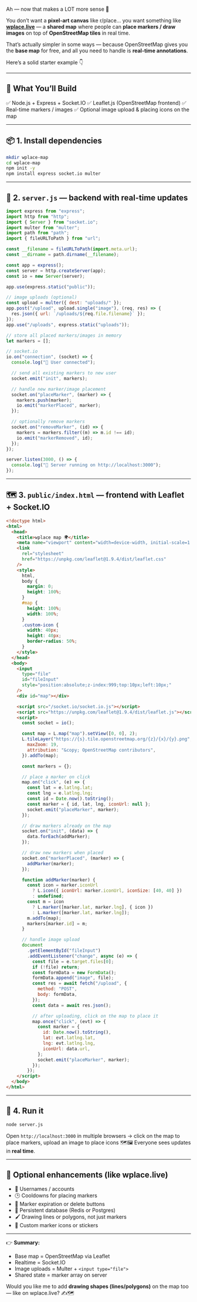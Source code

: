 Ah — now that makes a LOT more sense 👀

You don’t want a **pixel-art canvas** like r/place… you want something like [**wplace.live**](https://wplace.live/) — a **shared map** where people can **place markers / draw images** on top of **OpenStreetMap tiles** in real time.

That’s actually simpler in some ways — because OpenStreetMap gives you the **base map** for free, and all you need to handle is **real-time annotations**.

Here’s a solid starter example 👇

---

## 🧭 What You’ll Build

✅ Node.js + Express + Socket.IO
✅ Leaflet.js (OpenStreetMap frontend)
✅ Real-time markers / images
✅ Optional image upload & placing icons on the map

---

## 📦 1. Install dependencies

```bash
mkdir wplace-map
cd wplace-map
npm init -y
npm install express socket.io multer
```

---

## 🧰 2. `server.js` — backend with real-time updates

```js
import express from "express";
import http from "http";
import { Server } from "socket.io";
import multer from "multer";
import path from "path";
import { fileURLToPath } from "url";

const __filename = fileURLToPath(import.meta.url);
const __dirname = path.dirname(__filename);

const app = express();
const server = http.createServer(app);
const io = new Server(server);

app.use(express.static("public"));

// image uploads (optional)
const upload = multer({ dest: "uploads/" });
app.post("/upload", upload.single("image"), (req, res) => {
  res.json({ url: `/uploads/${req.file.filename}` });
});
app.use("/uploads", express.static("uploads"));

// store all placed markers/images in memory
let markers = [];

// socket.io
io.on("connection", (socket) => {
  console.log("🧍 User connected");

  // send all existing markers to new user
  socket.emit("init", markers);

  // handle new marker/image placement
  socket.on("placeMarker", (marker) => {
    markers.push(marker);
    io.emit("markerPlaced", marker);
  });

  // optionally remove markers
  socket.on("removeMarker", (id) => {
    markers = markers.filter((m) => m.id !== id);
    io.emit("markerRemoved", id);
  });
});

server.listen(3000, () => {
  console.log("🚀 Server running on http://localhost:3000");
});
```

---

## 🗺️ 3. `public/index.html` — frontend with Leaflet + Socket.IO

```html
<!doctype html>
<html>
  <head>
    <title>wplace map 🌍</title>
    <meta name="viewport" content="width=device-width, initial-scale=1.0" />
    <link
      rel="stylesheet"
      href="https://unpkg.com/leaflet@1.9.4/dist/leaflet.css"
    />
    <style>
      html,
      body {
        margin: 0;
        height: 100%;
      }
      #map {
        height: 100%;
        width: 100%;
      }
      .custom-icon {
        width: 40px;
        height: 40px;
        border-radius: 50%;
      }
    </style>
  </head>
  <body>
    <input
      type="file"
      id="fileInput"
      style="position:absolute;z-index:999;top:10px;left:10px;"
    />
    <div id="map"></div>

    <script src="/socket.io/socket.io.js"></script>
    <script src="https://unpkg.com/leaflet@1.9.4/dist/leaflet.js"></script>
    <script>
      const socket = io();

      const map = L.map("map").setView([0, 0], 2);
      L.tileLayer("https://{s}.tile.openstreetmap.org/{z}/{x}/{y}.png", {
        maxZoom: 19,
        attribution: "&copy; OpenStreetMap contributors",
      }).addTo(map);

      const markers = {};

      // place a marker on click
      map.on("click", (e) => {
        const lat = e.latlng.lat;
        const lng = e.latlng.lng;
        const id = Date.now().toString();
        const marker = { id, lat, lng, iconUrl: null };
        socket.emit("placeMarker", marker);
      });

      // draw markers already on the map
      socket.on("init", (data) => {
        data.forEach(addMarker);
      });

      // draw new markers when placed
      socket.on("markerPlaced", (marker) => {
        addMarker(marker);
      });

      function addMarker(marker) {
        const icon = marker.iconUrl
          ? L.icon({ iconUrl: marker.iconUrl, iconSize: [40, 40] })
          : undefined;
        const m = icon
          ? L.marker([marker.lat, marker.lng], { icon })
          : L.marker([marker.lat, marker.lng]);
        m.addTo(map);
        markers[marker.id] = m;
      }

      // handle image upload
      document
        .getElementById("fileInput")
        .addEventListener("change", async (e) => {
          const file = e.target.files[0];
          if (!file) return;
          const formData = new FormData();
          formData.append("image", file);
          const res = await fetch("/upload", {
            method: "POST",
            body: formData,
          });
          const data = await res.json();

          // after uploading, click on the map to place it
          map.once("click", (evt) => {
            const marker = {
              id: Date.now().toString(),
              lat: evt.latlng.lat,
              lng: evt.latlng.lng,
              iconUrl: data.url,
            };
            socket.emit("placeMarker", marker);
          });
        });
    </script>
  </body>
</html>
```

---

## 🧪 4. Run it

```bash
node server.js
```

Open `http://localhost:3000` in multiple browsers → click on the map to place markers, upload an image to place icons 🗺️🖼️
Everyone sees updates in **real time**.

---

## 🧭 Optional enhancements (like wplace.live)

- 🧭 Usernames / accounts
- 🕒 Cooldowns for placing markers
- 🧼 Marker expiration or delete buttons
- 📡 Persistent database (Redis or Postgres)
- 🖌️ Drawing lines or polygons, not just markers
- 📸 Custom marker icons or stickers

---

👉 **Summary:**

- Base map = OpenStreetMap via Leaflet
- Realtime = Socket.IO
- Image uploads = Multer + `<input type="file">`
- Shared state = marker array on server

Would you like me to add **drawing shapes (lines/polygons)** on the map too — like on wplace.live? ✍️🗺️
